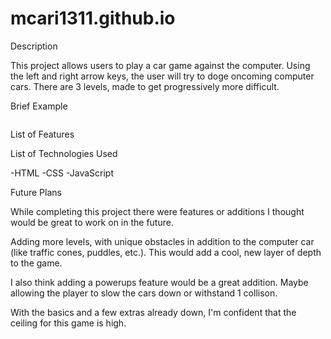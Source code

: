 # mcari1311.github.io

Description 

This project allows users to play a car game against the computer. Using the left and right arrow keys, the user will try to doge oncoming computer cars. There are 3 levels, made to get progressively more difficult. 

Brief Example

```

```

List of Features 

List of Technologies Used 

-HTML
-CSS
-JavaScript 

Future Plans 

While completing this project there were features or additions I thought would be great to work on in the future.

Adding more levels, with unique obstacles in addition to the computer car (like traffic cones, puddles, etc.). This would add a cool, new layer of depth to the game. 

I also think adding a powerups feature would be a great addition. Maybe allowing the player to slow the cars down or withstand 1 collison. 

With the basics and a few extras already down, I'm confident that the ceiling for this game is high. 